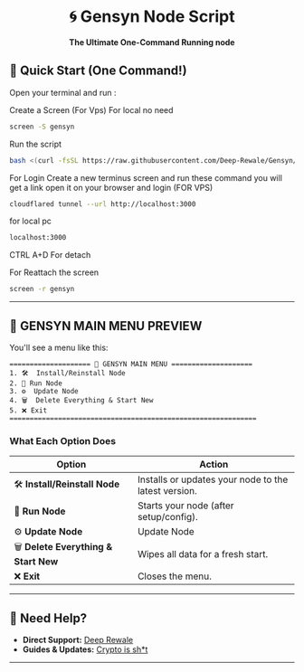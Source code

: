 <div align="center">

# 🌀 Gensyn Node Script

**The Ultimate One-Command Running node**

</div>

## 🚀 Quick Start (One Command!)

Open your terminal and run :

Create a Screen (For Vps) For local no need
```bash 
screen -S gensyn
```

Run the script
```bash
bash <(curl -fsSL https://raw.githubusercontent.com/Deep-Rewale/Gensyn/main/menu.sh)
```

For Login Create a new terminus screen and run these command you will get a link open it on your browser and login (FOR VPS)
```bash 
cloudflared tunnel --url http://localhost:3000
```

for local pc 
```bash 
localhost:3000
```




CTRL A+D For detach

 For Reattach the screen
```bash
screen -r gensyn
```

---

## 🧠 GENSYN MAIN MENU PREVIEW

You'll see a menu like this:

```text
==================== 🧠 GENSYN MAIN MENU ====================
1. 🛠  Install/Reinstall Node
2. 🚀 Run Node
3. ⚙️  Update Node
4. 🗑️  Delete Everything & Start New
5. ❌ Exit
=============================================================
```


### **What Each Option Does**

| Option | Action |
|--------|--------|
| 🛠 **Install/Reinstall Node** | Installs or updates your node to the latest version. |
| 🚀 **Run Node** | Starts your node (after setup/config). |
| ⚙️ **Update Node** | Update Node |
| 🗑️ **Delete Everything & Start New** | Wipes all data for a fresh start. |
| ❌ **Exit** | Closes the menu. |

---




## 💬 Need Help?

- **Direct Support:** [Deep Rewale](https://t.me/Deeprewale)
- **Guides & Updates:** [Crypto is sh*t](https://t.me/+jT65yiw17b83N2I1)

---
